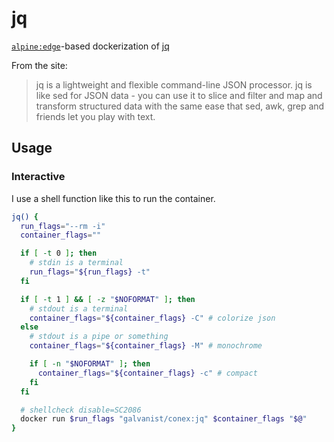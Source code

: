 # jq

[`alpine:edge`](https://hub.docker.com/_/alpine/)-based dockerization of [jq](https://stedolan.github.io/jq/)

From the site:

> jq is a lightweight and flexible command-line JSON processor. jq is like sed for JSON data - you can use it to slice and filter and map and transform structured data with the same ease that sed, awk, grep and friends let you play with text.

## Usage

### Interactive

I use a shell function like this to run the container.

```sh
jq() {
  run_flags="--rm -i"
  container_flags=""

  if [ -t 0 ]; then
    # stdin is a terminal
    run_flags="${run_flags} -t"
  fi

  if [ -t 1 ] && [ -z "$NOFORMAT" ]; then
    # stdout is a terminal
    container_flags="${container_flags} -C" # colorize json
  else
    # stdout is a pipe or something
    container_flags="${container_flags} -M" # monochrome

    if [ -n "$NOFORMAT" ]; then
      container_flags="${container_flags} -c" # compact
    fi
  fi

  # shellcheck disable=SC2086
  docker run $run_flags "galvanist/conex:jq" $container_flags "$@"
}
```
